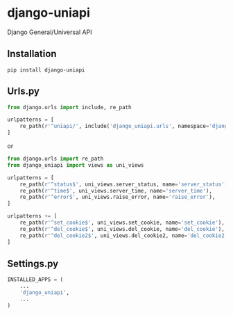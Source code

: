 # django-uniapi
Django General/Universal API

## Installation
```shell
pip install django-uniapi
```

## Urls.py
```python
from django.urls import include, re_path

urlpatterns = [
    re_path(r'^uniapi/', include('django_uniapi.urls', namespace='django_uniapi')),
]
```
or
```python
from django.urls import re_path
from django_uniapi import views as uni_views

urlpatterns = [
    re_path(r'^status$', uni_views.server_status, name='server_status'),
    re_path(r'^time$', uni_views.server_time, name='server_time'),
    re_path(r'^error$', uni_views.raise_error, name='raise_error'),
]

urlpatterns += [
    re_path(r'^set_cookie$', uni_views.set_cookie, name='set_cookie'),
    re_path(r'^del_cookie$', uni_views.del_cookie, name='del_cookie'),
    re_path(r'^del_cookie2$', uni_views.del_cookie2, name='del_cookie2'),
]
```

## Settings.py
```python
INSTALLED_APPS = (
    ...
    'django_uniapi',
    ...
)
```
